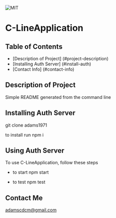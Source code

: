 
  ![MIT](https://img.shields.io/github/license/adams1971/C-LineApplication)
  # C-LineApplication
  
  ## Table of Contents
  * [Description of Project] (#project-description)
  * [Installing Auth Server] (#install-auth)
  * [Contact Info] (#contact-info)

  ## Description of Project
  
  Simple README generated from the command line

  ## Installing Auth Server

  git clone adams1971

  to install run npm i

  ## Using Auth Server
  
  To use C-LineApplication, follow these steps
  
  - to start npm start
  
  - to test npm test
  
  
  ## Contact Me
  
  adamscdcm@gmail.com